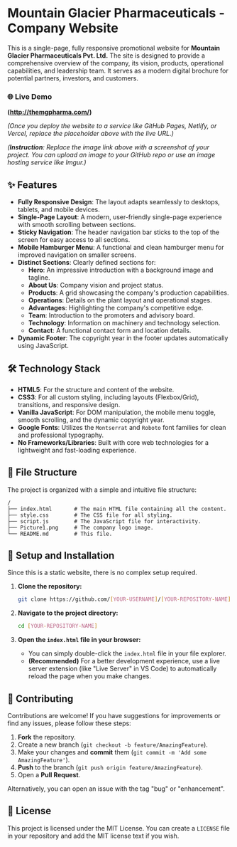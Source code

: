 # Mountain Glacier Pharmaceuticals - Company Website

This is a single-page, fully responsive promotional website for **Mountain Glacier Pharmaceuticals Pvt. Ltd.** The site is designed to provide a comprehensive overview of the company, its vision, products, operational capabilities, and leadership team. It serves as a modern digital brochure for potential partners, investors, and customers.

### 🌐 Live Demo

**(http://themgpharma.com/)**

*(Once you deploy the website to a service like GitHub Pages, Netlify, or Vercel, replace the placeholder above with the live URL.)*



*(**Instruction**: Replace the image link above with a screenshot of your project. You can upload an image to your GitHub repo or use an image hosting service like Imgur.)*

## ✨ Features

-   **Fully Responsive Design**: The layout adapts seamlessly to desktops, tablets, and mobile devices.
-   **Single-Page Layout**: A modern, user-friendly single-page experience with smooth scrolling between sections.
-   **Sticky Navigation**: The header navigation bar sticks to the top of the screen for easy access to all sections.
-   **Mobile Hamburger Menu**: A functional and clean hamburger menu for improved navigation on smaller screens.
-   **Distinct Sections**: Clearly defined sections for:
    -   **Hero**: An impressive introduction with a background image and tagline.
    -   **About Us**: Company vision and project status.
    -   **Products**: A grid showcasing the company's production capabilities.
    -   **Operations**: Details on the plant layout and operational stages.
    -   **Advantages**: Highlighting the company's competitive edge.
    -   **Team**: Introduction to the promoters and advisory board.
    -   **Technology**: Information on machinery and technology selection.
    -   **Contact**: A functional contact form and location details.
-   **Dynamic Footer**: The copyright year in the footer updates automatically using JavaScript.

## 🛠️ Technology Stack

-   **HTML5**: For the structure and content of the website.
-   **CSS3**: For all custom styling, including layouts (Flexbox/Grid), transitions, and responsive design.
-   **Vanilla JavaScript**: For DOM manipulation, the mobile menu toggle, smooth scrolling, and the dynamic copyright year.
-   **Google Fonts**: Utilizes the `Montserrat` and `Roboto` font families for clean and professional typography.
-   **No Frameworks/Libraries**: Built with core web technologies for a lightweight and fast-loading experience.

## 📂 File Structure

The project is organized with a simple and intuitive file structure:

```
/
├── index.html       # The main HTML file containing all the content.
├── style.css        # The CSS file for all styling.
├── script.js        # The JavaScript file for interactivity.
├── Picture1.png     # The company logo image.
└── README.md        # This file.
```

## 🚀 Setup and Installation

Since this is a static website, there is no complex setup required.

1.  **Clone the repository:**
    ```bash
    git clone https://github.com/[YOUR-USERNAME]/[YOUR-REPOSITORY-NAME].git
    ```

2.  **Navigate to the project directory:**
    ```bash
    cd [YOUR-REPOSITORY-NAME]
    ```

3.  **Open the `index.html` file in your browser:**
    -   You can simply double-click the `index.html` file in your file explorer.
    -   **(Recommended)** For a better development experience, use a live server extension (like "Live Server" in VS Code) to automatically reload the page when you make changes.

## 🤝 Contributing

Contributions are welcome! If you have suggestions for improvements or find any issues, please follow these steps:

1.  **Fork** the repository.
2.  Create a new branch (`git checkout -b feature/AmazingFeature`).
3.  Make your changes and **commit** them (`git commit -m 'Add some AmazingFeature'`).
4.  **Push** to the branch (`git push origin feature/AmazingFeature`).
5.  Open a **Pull Request**.

Alternatively, you can open an issue with the tag "bug" or "enhancement".

## 📄 License

This project is licensed under the MIT License. You can create a `LICENSE` file in your repository and add the MIT license text if you wish.
